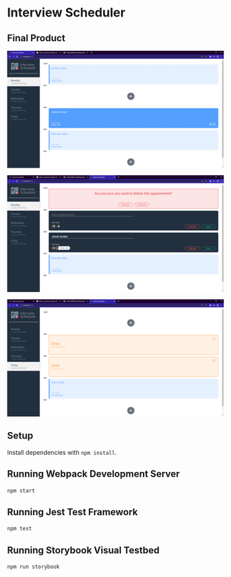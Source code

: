 # Interview Scheduler

## Final Product

!["screenshot of page in normal state"](https://github.com/SeanConnorz/interview-scheduler/blob/master/public/images/interview-scheduler-home.png)

!["screenshot of page in multiple states"](https://github.com/SeanConnorz/interview-scheduler/blob/master/public/images/interview-rainbow.png)

!["screenshot of error page"](https://github.com/SeanConnorz/interview-scheduler/blob/master/public/images/interview-error.png)

## Setup

Install dependencies with `npm install`.

## Running Webpack Development Server

```sh
npm start
```

## Running Jest Test Framework

```sh
npm test
```

## Running Storybook Visual Testbed

```sh
npm run storybook
```
